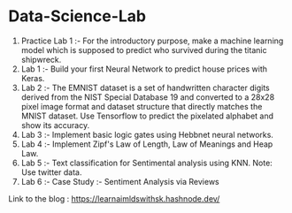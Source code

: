 # Data-Science-Lab
1) Practice Lab 1 :- For the introductory purpose, make a machine learning model which is supposed to predict who survived during the titanic shipwreck.
2) Lab 1 :- Build your first Neural Network to predict house prices with Keras.
3) Lab 2 :- The EMNIST dataset is a set of handwritten character digits derived from the NIST Special Database 19 and converted to a 28x28 pixel image format and dataset structure that directly matches the MNIST dataset. Use Tensorflow to predict the pixelated alphabet and show its accuracy.
4) Lab 3 :- Implement basic logic gates using Hebbnet neural networks.
5) Lab 4 :- Implement Zipf's Law of Length, Law of Meanings and Heap Law.
6) Lab 5 :- Text classification for Sentimental analysis using KNN. Note: Use twitter data.
7) Lab 6 :- Case Study :- Sentiment Analysis via Reviews

Link to the blog : https://learnaimldswithsk.hashnode.dev/
